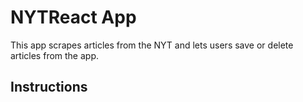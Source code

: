 # NYTReact App

This app scrapes articles from the NYT and lets users save or delete articles from the app.

## Instructions

